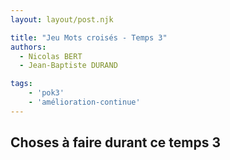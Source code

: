 ```yaml
---
layout: layout/post.njk

title: "Jeu Mots croisés - Temps 3"
authors:
  - Nicolas BERT
  - Jean-Baptiste DURAND

tags: 
    - 'pok3'
    - 'amélioration-continue'
---
```


## Choses à faire durant ce temps 3